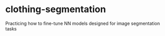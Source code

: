 # clothing-segmentation
Practicing how to fine-tune NN models designed for image segmentation tasks
